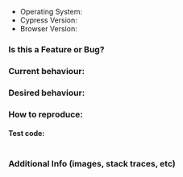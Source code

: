 <!-- Want a bug fixed quickly? Please provide a repository to reproduce the issue. -->

- Operating System:
- Cypress Version:
- Browser Version:

### Is this a Feature or Bug?


### Current behaviour:


### Desired behaviour:


### How to reproduce:


#### Test code:

```js

```

### Additional Info (images, stack traces, etc)

